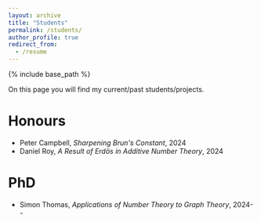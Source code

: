 ```yaml
---
layout: archive
title: "Students"
permalink: /students/
author_profile: true
redirect_from:
  - /resume
---
```


{% include base_path %}

On this page you will find my current/past students/projects.

Honours
======
* Peter Campbell, *Sharpening Brun's Constant*, 2024
* Daniel Roy, *A Result of Erd&ouml;s in Additive Number Theory*, 2024

PhD
======
* Simon Thomas, *Applications of Number Theory to Graph Theory*, 2024--

